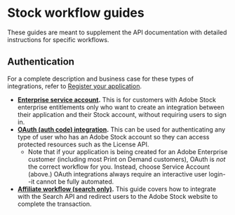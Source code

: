 # Stock workflow guides

These guides are meant to supplement the API documentation with detailed instructions for specific workflows.

## Authentication

For a complete description and business case for these types of integrations, refer to [Register your application](02-register-app.md).

*   **[Enterprise service account](https://www.adobe.io/content/dam/udp/assets/StockAPI/Service-Account-API-workflow.pdf).** This is for customers with Adobe Stock enterprise entitlements only who want to create an integration between their application and their Stock account, without requiring users to sign in.
*   **[OAuth (auth code) integration](https://www.adobe.io/authentication/auth-methods.html#!adobeio/adobeio-documentation/master/auth/OAuth2.0Endpoints/web-oauth2.0-guide.md).** This can be used for authenticating any type of user who has an Adobe Stock account so they can access protected resources such as the License API.
    *   Note that if your application is being created for an Adobe Enterprise customer (including most Print on Demand customers), OAuth is *not* the correct workflow for you. Instead, choose Service Account (above.) OAuth integrations always require an interactive user login--it cannot be fully automated.
*   **[Affiliate workflow (search only)](https://www.adobe.io/content/dam/udp/assets/StockAPI/Affiliate-API-workflow.pdf).** This guide covers how to integrate with the Search API and redirect users to the Adobe Stock website to complete the transaction.
